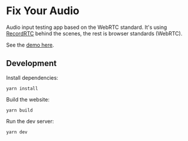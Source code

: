 # Fix Your Audio

Audio input testing app based on the WebRTC standard. It's using [RecordRTC](https://recordrtc.org/) behind the scenes, the rest is browser standards (WebRTC).

See the [demo here](https://nethad.io/fixyouraudio/).

## Development

Install dependencies:

```
yarn install
```

Build the website:

```
yarn build
```

Run the dev server:

```
yarn dev
```
